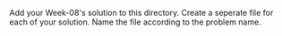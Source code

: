 Add your Week-08's solution to this directory.
Create a seperate file for each of your solution. Name the file according to the problem name.

